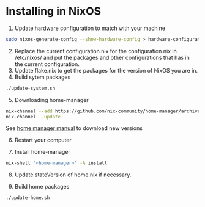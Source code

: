 # Installing in NixOS

1. Update hardware configuration to match with your machine
```bash
sudo nixos-generate-config --show-hardware-config > hardware-configuration.nix
```
2. Replace the current configuration.nix for the configuration.nix in /etc/nixos/ and put the packages and other configurations that has in the current configuration.
3. Update flake.nix to get the packages for the version of NixOS you are in.
4. Build sytem packages
```bash
./update-system.sh
``` 
5. Downloading home-manager
```bash
nix-channel --add https://github.com/nix-community/home-manager/archive/release-23.11.tar.gz home-manager
nix-channel --update
```
See [home manager manual](https://nix-community.github.io/home-manager/) to download new versions

6. Restart your computer

7. Install home-manager
```bash
nix-shell '<home-manager>' -A install
```
8. Update stateVersion of home.nix if necessary.

9. Build home packages
```bash
./update-home.sh
``` 

